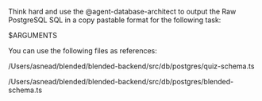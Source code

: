 Think hard and use the @agent-database-architect to output the Raw PostgreSQL SQL in a copy
pastable format for the following task:

$ARGUMENTS

You can use the following files as references:

/Users/asnead/blended/blended-backend/src/db/postgres/quiz-schema.ts

/Users/asnead/blended/blended-backend/src/db/postgres/blended-schema.ts
